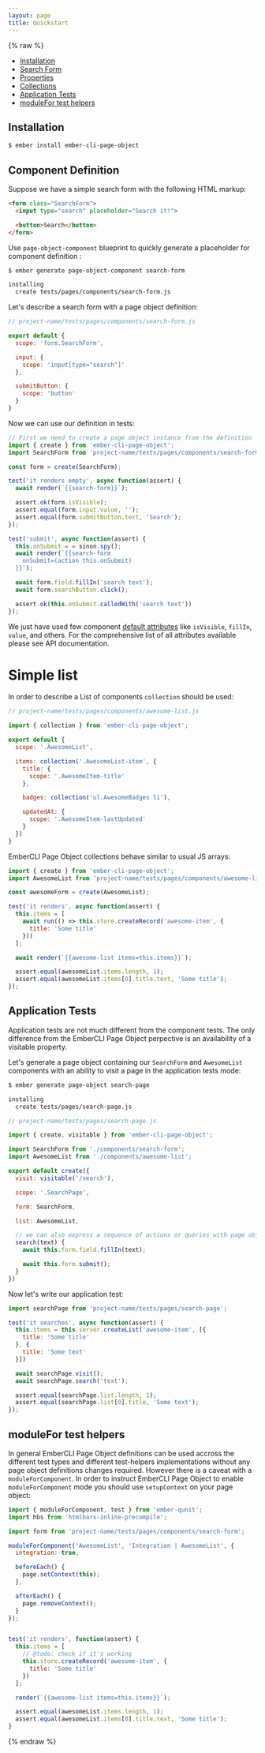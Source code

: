 ```yaml
---
layout: page
title: Quickstart
---
```


{% raw %}

* [Installation](#installation)
* [Search Form](#components)
* [Properties](#properties)
* [Collections](#collections)
* [Application Tests](#application-tests)
* [moduleFor test helpers](#moduleFor-test-helpers)


## Installation

```bash
$ ember install ember-cli-page-object
```

## Component Definition

Suppose we have a simple search form with the following HTML markup:

```html
<form class="SearchForm">
  <input type="search" placeholder="Search it!">

  <button>Search</button>
</form>
```

Use `page-object-component` blueprint to quickly generate a placeholder for component definition :

```bash
$ ember generate page-object-component search-form

installing
  create tests/pages/components/search-form.js
```

Let's describe a search form with a page object definition:

```js
// project-name/tests/pages/components/search-form.js

export default {
  scope: 'form.SearchForm',

  input: {
    scope: 'input[type="search"]'
  },

  submitButton: {
    scope: 'button'
  }
}
```

Now we can use our definition in tests:

```js
// First we need to create a page object instance from the definition
import { create } from 'ember-cli-page-object';
import SearchForm from 'project-name/tests/pages/components/search-form';

const form = create(SearchForm);

test('it renders empty', async function(assert) {
  await render(`{{search-form}}`);

  assert.ok(form.isVisible);
  assert.equal(form.input.value, '');
  assert.equal(form.submitButton.text, 'Search');
});

test('submit', async function(assert) {
  this.onSubmit = = sinon.spy();
  await render(`{{search-form
    onSubmit=(action this.onSubmit)
  }}`);

  await form.field.fillIn('search text');
  await form.searchButton.click();

  assert.ok(this.onSubmit.calledWith('search text'))
});
```

We just have used few component [default attributes](./api/components#default-attributes) like `isVisible`, `fillIn`, `value`, and others. For the comprehensive list of all attributes available please see API documentation.

# Simple list

In order to describe a List of components `collection` should be used:

```js
// project-name/tests/pages/components/awesome-list.js

import { collection } from 'ember-cli-page-object';

export default {
  scope: '.AwesomeList',

  items: collection('.AwesomeList-item', {
    title: {
      scope: '.AwesomeItem-title'
    },

    badges: collection('ul.AwesomeBadges li'),

    updatedAt: {
      scope: '.AwesomeItem-lastUpdated'
    }
  })
}
```

EmberCLI Page Object collections behave similar to usual JS arrays:

```js
import { create } from 'ember-cli-page-object';
import AwesomeList from 'project-name/tests/pages/components/awesome-list';

const awesomeForm = create(AwesomeList);

test('it renders', async function(assert) {
  this.items = [
    await run(() => this.store.createRecord('awesome-item', {
      title: 'Some title'
    }))
  ];

  await render(`{{awesome-list items=this.items}}`);

  assert.equal(awesomeList.items.length, 1);
  assert.equal(awesomeList.items[0].title.text, 'Some title');
});
```

## Application Tests

Application tests are not much different from the component tests. The only difference from the EmberCLI Page Object perpective is an availability of a visitable property.

Let's generate a page object containing our `SearchForm` and `AwesomeList` components with an ability to visit a page in the application tests mode:

```bash
$ ember generate page-object search-page

installing
  create tests/pages/search-page.js
```

```js
// project-name/tests/pages/search-page.js

import { create, visitable } from 'ember-cli-page-object';

import SearchForm from './components/search-form';
import AwesomeList from './components/awesome-list';

export default create({
  visit: visitable('/search'),

  scope: '.SearchPage',

  form: SearchForm,

  list: AwesomeList,

  // we can also express a sequence of actions or queries with page object methods
  search(text) {
    await this.form.field.fillIn(text);

    await this.form.submit();
  }
})
```

Now let's write our application test:

```js
import searchPage from 'project-name/tests/pages/search-page';

test('it searches', async function(assert) {
  this.items = this.server.createList('awesome-item', [{
    title: 'Some title'
  }, {
    title: 'Some text'
  }])

  await searchPage.visit();
  await searchPage.search('text');

  assert.equal(searchPage.list.length, 1);
  assert.equal(searchPage.list[0].title, 'Some text');
});
```

## moduleFor test helpers

In general EmberCLI Page Object definitions can be used accross the different test types and different test-helpers implementations without any page object definitions changes required.
However there is a caveat with a `moduleForComponent`. In order to instruct EmberCLI Page Object to enable `moduleForComponent` mode you should use `setupContext` on your page object:

```js
import { moduleForComponent, test } from 'ember-qunit';
import hbs from 'htmlbars-inline-precompile';

import form from 'project-name/tests/pages/components/search-form';

moduleForComponent('AwesomeList', 'Integration | AwesomeList', {
  integration: true,

  beforeEach() {
    page.setContext(this);
  },

  afterEach() {
    page.removeContext();
  }
});


test('it renders', function(assert) {
  this.items = [
    // @todo: check if it's working
    this.store.createRecord('awesome-item', {
      title: 'Some title'
    })
  ];

  render(`{{awesome-list items=this.items}}`);

  assert.equal(awesomeList.items.length, 1);
  assert.equal(awesomeList.items[0].title.text, 'Some title');
}

```

{% endraw %}

